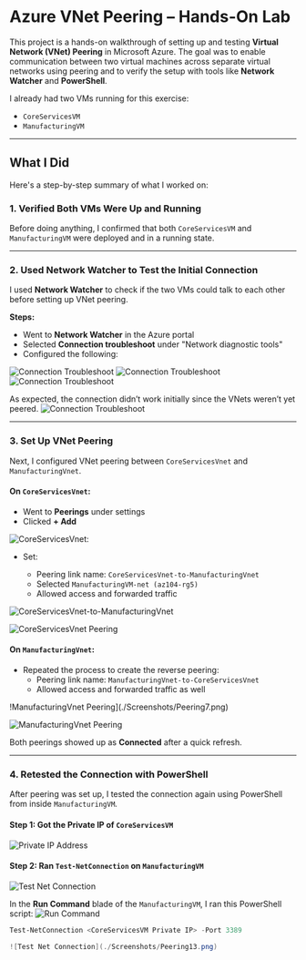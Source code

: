 # Azure VNet Peering – Hands-On Lab

This project is a hands-on walkthrough of setting up and testing **Virtual Network (VNet) Peering** in Microsoft Azure. The goal was to enable communication between two virtual machines across separate virtual networks using peering and to verify the setup with tools like **Network Watcher** and **PowerShell**.

I already had two VMs running for this exercise:

- `CoreServicesVM`  
- `ManufacturingVM`

---

## What I Did

Here's a step-by-step summary of what I worked on:

### 1. Verified Both VMs Were Up and Running

Before doing anything, I confirmed that both `CoreServicesVM` and `ManufacturingVM` were deployed and in a running state.

---

### 2. Used Network Watcher to Test the Initial Connection

I used **Network Watcher** to check if the two VMs could talk to each other before setting up VNet peering.

**Steps:**

- Went to **Network Watcher** in the Azure portal
- Selected **Connection troubleshoot** under "Network diagnostic tools"
- Configured the following:
  
![Connection Troubleshoot](./Screenshots/Peering1.png)
![Connection Troubleshoot](./Screenshots/Peering2.png)
![Connection Troubleshoot](./Screenshots/Peering3.png)


As expected, the connection didn’t work initially since the VNets weren’t yet peered.
![Connection Troubleshoot](./Screenshots/Peering5.png)

---

### 3. Set Up VNet Peering

Next, I configured VNet peering between `CoreServicesVnet` and `ManufacturingVnet`.

#### On `CoreServicesVnet`:

- Went to **Peerings** under settings
- Clicked **+ Add**

![`CoreServicesVnet`:](./Screenshots/Peering4.png)

- Set:

  - Peering link name: `CoreServicesVnet-to-ManufacturingVnet`
  - Selected `ManufacturingVM-net (az104-rg5)`
  - Allowed access and forwarded traffic

![CoreServicesVnet-to-ManufacturingVnet](./Screenshots/Peering6.png)


![CoreServicesVnet Peering](./Screenshots/Peering9.png)

####  On `ManufacturingVnet`:

- Repeated the process to create the reverse peering:
  - Peering link name: `ManufacturingVnet-to-CoreServicesVnet`
  - Allowed access and forwarded traffic as well

!ManufacturingVnet Peering](./Screenshots/Peering7.png)

![ManufacturingVnet Peering](./Screenshots/Peering8.png)

Both peerings showed up as **Connected** after a quick refresh.

---

### 4. Retested the Connection with PowerShell

After peering was set up, I tested the connection again using PowerShell from inside `ManufacturingVM`.

#### Step 1: Got the Private IP of `CoreServicesVM`
 
![Private IP Address](./Screenshots/Peering10.png)

#### Step 2: Ran `Test-NetConnection` on `ManufacturingVM`

![Test Net Connection](./Screenshots/Peering11.png)

In the **Run Command** blade of the `ManufacturingVM`, I ran this PowerShell script:
![Run Command](./Screenshots/Peering12.png)

```powershell
Test-NetConnection <CoreServicesVM Private IP> -Port 3389

![Test Net Connection](./Screenshots/Peering13.png)
